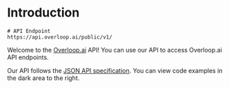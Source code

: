 # Introduction
```shell
# API Endpoint
https://api.overloop.ai/public/v1/
```
Welcome to the [Overloop.ai](https://overloop.ai) API! You can use our API to access Overloop.ai API endpoints.

Our API follows the [JSON API specification](http://jsonapi.org/). You can view code examples in the dark area to the right.
